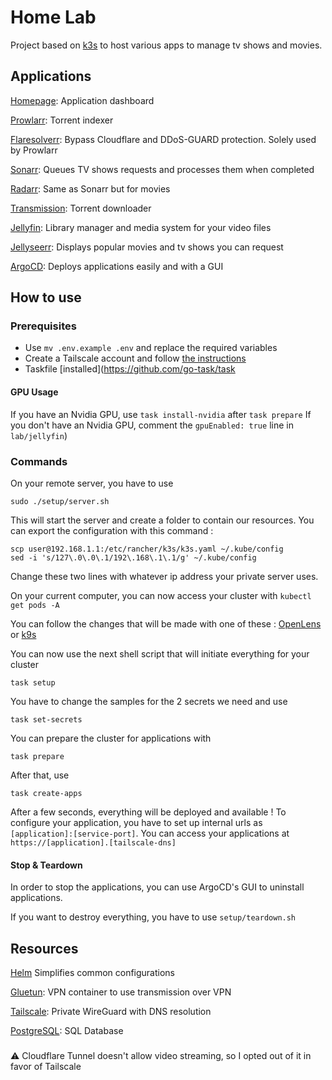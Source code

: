 # Home Lab

Project based on [k3s](https://k3s.io/) to host various apps to manage tv shows and movies.

## Applications

[Homepage](https://github.com/gethomepage/homepage): Application dashboard

[Prowlarr](https://github.com/Prowlarr/Prowlarr): Torrent indexer

[Flaresolverr](https://github.com/FlareSolverr/FlareSolverr): Bypass Cloudflare and DDoS-GUARD protection. Solely used by Prowlarr

[Sonarr](https://github.com/Sonarr/sonarr): Queues TV shows requests and processes them when completed

[Radarr](https://github.com/Radarr/radarr): Same as Sonarr but for movies

[Transmission](https://github.com/transmission/transmission): Torrent downloader

[Jellyfin](https://github.com/jellyfin/jellyfin): Library manager and media system for your video files

[Jellyseerr](https://github.com/Fallenbagel/jellyseerr): Displays popular movies and tv shows you can request

[ArgoCD](https://github.com/argoproj/argo-cd): Deploys applications easily and with a GUI

## How to use

### Prerequisites

- Use `mv .env.example .env` and replace the required variables
- Create a Tailscale account and follow [the instructions](https://tailscale.com/kb/1236/kubernetes-operator)
- Taskfile [installed](https://github.com/go-task/task

#### GPU Usage
If you have an Nvidia GPU, use `task install-nvidia` after `task prepare`
If you don't have an Nvidia GPU, comment the `gpuEnabled: true` line in `lab/jellyfin`)

### Commands
On your remote server, you have to use
```shell
sudo ./setup/server.sh
```
This will start the server and create a folder to contain our resources.
You can export the configuration with this command :
```shell
scp user@192.168.1.1:/etc/rancher/k3s/k3s.yaml ~/.kube/config
sed -i 's/127\.0\.0\.1/192\.168\.1\.1/g' ~/.kube/config
```
Change these two lines with whatever ip address your private server uses.

On your current computer, you can now access your cluster with `kubectl get pods -A`

You can follow the changes that will be made with one of these : [OpenLens](https://github.com/MuhammedKalkan/OpenLens) or [k9s](https://k9scli.io/)

You can now use the next shell script that will initiate everything for your cluster
```shell
task setup
```
You have to change the samples for the 2 secrets we need and use
```shell
task set-secrets
```
You can prepare the cluster for applications with
```shell
task prepare
```
After that, use
```shell
task create-apps
```

After a few seconds, everything will be deployed and available !
To configure your application, you have to set up internal urls as `[application]:[service-port]`.
You can access your applications at `https://[application].[tailscale-dns]`

#### Stop & Teardown
In order to stop the applications, you can use ArgoCD's GUI to uninstall applications.

If you want to destroy everything, you have to use `setup/teardown.sh`


## Resources

[Helm](https://helm.sh/) Simplifies common configurations

[Gluetun](https://github.com/qdm12/gluetun): VPN container to use transmission over VPN

[Tailscale](https://github.com/tailscale/tailscale): Private WireGuard with DNS resolution

[PostgreSQL](https://github.com/postgres/postgres): SQL Database


###
:warning: Cloudflare Tunnel doesn't allow video streaming, so I opted out of it in favor of Tailscale